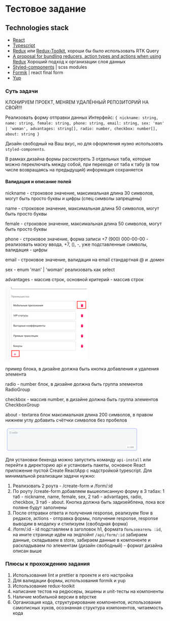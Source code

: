 # Тестовое задание

## Technologies stack
- [React](https://reactjs.org/docs/getting-started.html)
- [Typescript](https://www.typescriptlang.org/docs/home.html)
- [Redux](https://redux.js.org/api/api-reference) или [Redux-Toolkit](https://redux-toolkit.js.org/), хороши бы было использовать RTK Query
- [A proposal for bundling reducers, action types and actions when using Redux](https://github.com/erikras/ducks-modular-redux) Хороший подход к организации слоя данных
- [Styled-components](https://styled-components.com/) | scss modules
- [Formik](https://formik.org/) | react final form
- [Yup](https://github.com/jquense/yup)

### Суть задачи

КЛОНИРУЕМ ПРОЕКТ, МЕНЯЕМ УДАЛЁННЫЙ РЕПОЗИТОРИЙ НА СВОЙ!!!

Реализовать форму отправки данных
Интерфейс:
`
{
    nickname: string,
    name: string,
    female: string,
    phone: string,
    email: string,
    sex: 'man' | 'woman',
    advantages: string[],
    radio: number,
    checkbox: number[],
    about: string
}
`

Дизайн свободный на Ваш вкус, но для оформления нуэно использовть `styled-components`.

В рамках дизайна формы рассмотреть 3 отдельных таба, которые можно переключать между собой, при переходе от таба к табу (в том числе возвращаясь на предыдущий) информация сохраняется

#### Валидация и описание полей

nickname - строковое значение, максимальная длина 30 символов, могут быть просто буквы и цифры (спец символы запрещены)

name - строковое значение, максимальная длина 50 символов, могут быть просто буквы

female - строковое значение, максимальная длина 50 символов, могут быть просто буквы

phone - строковое значение, форма записи +7 (900) 000-00-00 - реализовать маску ввода, +7, (), -, уже подставленные символы, валидация - цифры

email - строковое значение, валидация на email стандартная @ и .домен

sex - enum 'man' | 'woman' реализовать как select

advantages - массив строк, основной критерий - массив строк

![img.png](img.png)

пример блока, в дизайне должна быть кнопка добавления и удаления элемента

radio - number блок, в дизайне должна быть группа элементов RadioGroup

checkbox - массив number, в дизайне должна быть группа элементов CheckboxGroup

about - textarea блок максимальная длина 200 символов, в правом нижнем углу добавить счётчки символов без пробелов

![img_1.png](img_1.png)

Для установки бекенда можно запустить команду `api-install` или перейти в директорию api и установить пакеты, основное React приложение пустой Create ReactApp с надстройкой typescript.
Для минимальной реализации задачи нужно:
1. Реализовать 2 роута - /create-form и /form/:id
2. По роуту /create-form добавляем вышеописанную форму в 3 табах: 1 таб - nickname, name, female, sex, 2 таб - advantages, radio, checkbox, 3 таб - about. Кнопка должна быть задизейблена, пока все поляне будут заполнены
3. После отправки ответа и получения response, реализуем flow в редаксе, actions - отправка формы, получение response, response выводим в модалку и стилизуем (свободная форма)
4. /form/:id - id подставляем в заголовок h1, формата `Пользователь :id`, на ините странице идём на эндпойнт `/api/form/:id` забираем данные, складываем в store, забираем данные в компоненте и раскладываем по элементам (дизайн свободный) - формат дизайна описан выше

### Плюсы к прохождению задания
1. Использования lint и prettier в проекте и его настройка
2. Для валидации формы, использования formik и yup
3. Использование redux-toolkit
4. написание тестов на редюсеры, экшены и unit-тесты на компоненты
5. Наличие мобильной версии в вёрстке
6. Организация кода, структурирование компонентов, использование самописных хуков, осознанная структура компонентов, читаемость кода 
